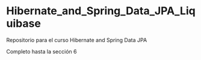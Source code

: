 # Hibernate_and_Spring_Data_JPA_Liquibase
Repositorio para el curso Hibernate and Spring Data JPA

Completo hasta la sección 6
